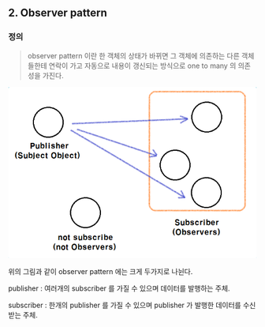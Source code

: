 ## 2. Observer pattern

### 정의

>observer pattern 이란 한 객체의 상태가 바뀌면 그 객체에 의존하는 다른 객체들한테 연락이 가고 자동으로 내용이 갱신되는 방식으로
one to many 의 의존성을 가진다.

![base](/src/main/md/observer/img/ob1.PNG)

위의 그림과 같이 observer pattern 에는 크게 두가지로 나뉜다. 

publisher  : 여러개의 subscriber 를 가질 수 있으며 데이터를 발행하는 주체.

subscriber : 한개의 publisher 를 가질 수 있으며 publisher 가 발행한 데이터를 수신받는 주체.

